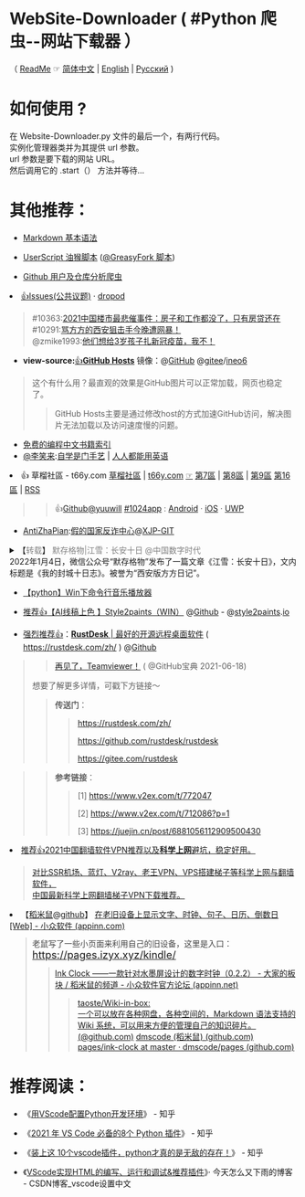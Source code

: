 # WebSite-Downloader ( #Python 爬虫--网站下载器 ）

（ [ReadMe](https://blog.csdn.net/LiebeULQQ/article/details/82749556) ☞ [简体中文](./README.md) | [English](./README-en.md) | [Русский](./README-ru.md) )
 
# 如何使用 ?

在 Website-Downloader.py 文件的最后一个，有两行代码。<br>
实例化管理器类并为其提供 url 参数。<br>
url 参数是要下载的网站 URL。<br>
然后调用它的 .start（） 方法并等待...‎

# 其他推荐：

- [Markdown 基本语法](https://github.com/taoste/Markdown)

- [UserScript 油猴脚本](https://github.com/taoste/UserScript) ([@GreasyFork 脚本](https://greasyfork.org/users/457025))

- [Github 用户及仓库分析爬虫](https://github.com/taoste/Github/)

<li><a href="https://github.com/dropod/issues/">👍Issues</a><a href="https://github.com/dropod/issues/issues">(公共议题)</a> · <a href="https://github.com/dropod">dropod</a><br>
<blockquote>
#10363:<a href="https://github.com/dropod/issues/issues/10363">2021中国楼市最悲催事件：房子和工作都没了，只有房贷还在</a><br>
#10291:<a href="https://github.com/dropod/issues/issues/10291">骂方方的西安狙击手今晚遭网暴！</a><br>
@zmike1993:<a href="https://github.com/zmike1993/Politics/issues/2">他们想给3岁孩子扎新冠疫苗，我不！</a><br>
 </blockquote>
 
- **view-source:**[👍](https://go.choong.net/1024/)[**GitHub Hosts**](https://github.com/ineo6/hosts) 镜像：@[GitHub](https://github.com/taoste/hosts-1) @[gitee](https://gitee.com/taoste/hosts)/[ineo6](https://gitee.com/ineo6/hosts)
> 这个有什么用？最直观的效果是GitHub图片可以正常加载，网页也稳定了。
>> GitHub Hosts主要是通过修改host的方式加速GitHub访问，解决图片无法加载以及访问速度慢的问题。

- [免费的编程中文书籍索引](https://github.com/taoste/free-programming-books-zh_CN)
- [@李笑来](https://github.com/xiaolai):[自学是门手艺](https://github.com/taoste/the-craft-of-selfteaching) | [人人都能用英语](https://github.com/xiaolai/everyone-can-use-english)

<li> 👍 
 草榴社區 - t66y.com
 <a href="https://t66y.com/notice.php" title="社区声明 | 草榴社區 1024 t66y.com">草榴社區</a>
 | <a href="https://t66y.com/" title="草榴社區 1024 t66y.com">t66y.com</a> 
<a href="https://github.com/taoste/Hello-World/blob/master/eBook/t66y.com/ReadMe.md" title="Github专题：关于 - 草榴社區 1024 t66y.com">☞</a>	
 <a href="https://t66y.com/thread0806.php?fid=7" title="技術討論區 | 草榴社區 1024 t66y.com">第7區</a> | 
<a href="https://t66y.com/thread0806.php?fid=8" title="新時代的我們 | 草榴社區 1024 t66y.com">第8區</a> | 
<a href="https://t66y.com/thread0806.php?fid=9" title="草榴資訊 | 草榴社區 - t66y.com">第9區</a>	
<a href="https://t66y.com/thread0806.php?fid=16" title="達蓋爾的旗幟 | 草榴社區 1024 t66y.com">第16區</a> | 
<a href="https://t66y.com/read.rss/" title="RSS閱讀器 | 草榴社區 1024 t66y.com">RSS</a></li>
<blockquote><blockquote>
 👍<a href="https://github.com/yuuwill/">Github@yuuwill</a> 
<a href="https://t66y.com/read.php?tid=1648542" title="草榴社區APP 小草APP 官方客戶端 iOS & Android & UWP（最近更新） - 草榴資訊 | 草榴社區 - t66y.com">#1024app</a> :
 <a href="https://github.com/yuuwill/1024app-android/releases" title="草榴官方客户端，小草客户端，Android">Android</a> 
 · <a href="https://github.com/yuuwill/1024app-ios/releases" title="草榴官方客户端，小草客户端，iOS">iOS</a>
 · <a href="https://github.com/yuuwill/1024app-uwp/releases" title="草榴官方客户端，小草客户端，UWP">UWP</a>
</blockquote></blockquote>

- [AntiZhaPian](https://github.com/taoste/AntiZhaPian):[假的国家反诈中心](https://github.com/XJP-GIT/AntiZhaPian)@[XJP-GIT](https://github.com/XJP-GIT/)

<details>
    <summary>
	【<a href="https://zfunnily.github.io/thinking/2022/01/jx/" title="" style="color:#808080;text-decoration:none;">转载</a>】
	<a href="http://www.dapenti.com/blog/more.asp?name=xilei&id=162125" title="喷嚏网|铂程斋--江雪：长安十日" style="color:#808080;text-decoration:none;">默存格物|江雪：长安十日</a>
	<a href="https://chinadigitaltimes.net/chinese/675386.html" title="默存格物|江雪：长安十日 - 中国数字时代" style="color:#808080;text-decoration:none;">@中国数字时代</a><br>
	2022年1月4日，微信公众号“默存格物”发布了一篇文章《江雪：长安十日》，文内标题是《我的封城十日志》。被誉为“西安版方方日记”。<br>
	</summary> 
	西安封城以来，中国独立记者江雪撰写的封城见闻“长安十日”迅速流传华文圈，声名大噪。<br>	
	许多人对她学法律出身，却不想被声名狼籍的中国公检法系统污染而改当记者，感到好奇。<br>
         有关中国独立记者江雪的个人经历，据报导说，事实上，长住西安、以调查报导见长的江雪，在中国新闻界已算是知名人物，被同业归类为温和自由派。<br>
	而1989年的中国学生民主运动，对生于甘肃、当时仅15岁的她是颇有启发的事件。	<br>江雪自述，当时就读高一，自己和几位同学商量后，就把掌管的人民币10几元的班费
	寄给“北京天安门静坐学生”。从那一年起，她“从一个少年的内在愁绪，开始去看世界”，这个事件成为自己成长中一个“很重要的背景”。因此，她内心觉得，自己也是“广义上的八九一代”。<br>
	据某社在北京记者报道 : 1992年，江雪考上西北政法学院（现西北政法大学）行政法专业，那时中国公检法的名声不好”，被人们认为非常腐败。这促使江雪决定不进入体制内来污染自己，
	记者就成为她心中最好的选择，她在1998年进入才在西安创刊1年的华商报。<br>
	2002年前后，是江雪自认受到启蒙的一年。当时，中国网路言论相对宽鬆，让她通过自己的笔披露真相，对公权力提出限制，并维护公民权利。<br>
	她通过对“黄碟事件”的调查，帮助被抓被罚的无辜者，让警方登门道歉。也使她在中国新闻圈声誉雀起，获得南方週末颁发的2002年度“传媒公众服务杰出表现奖”，
	以及央视2003年颁发的“全国八大风云记者”头衔。<br>江雪还陆续报导了“陝西第一贪周长青”、枪下留人、北大毕业生街头卖肉等中国新闻史上的知名调查报导。<br>
	2013年，撰写评论的江雪被告知“不能再谈民主法治”议题，于是转往财新传媒担任调查记者。<br>由于环境未见改善，2015年江雪决定成为独立媒体人，经营自媒体“雪访”。<br>
	不少中国内外民众担心江雪发表“长安十日”后的安危。<br>江雪则透过微信报平安说自己至今“不见打电话，也不见删文章”，一直在家都好，对外界的鼓励和支持非常感动，并强调不是自己文章好，实在是人们“太渴望真实、渴求真相了”。
</details>


- [【python】Win下命令行音乐播放器](https://github.com/taoste/music)

- [推荐👍](https://www.52pojie.cn/forum.php?mod=viewthread&tid=1491404&ctid=1668)[【AI线稿上色 】Style2paints（WIN）](https://style2paints.github.io/README_zh)  @[Github](https://github.com/style2paints) - @[style2paints](https://github.com/taoste/style2paints).[io](https://github.com/taoste/style2paints.github.io)

- [强烈推荐👍](https://github.com/taoste/rustdesk)：[**RustDesk** | 最好的开源远程桌面软件](https://rustdesk.com/zh/) ( https://rustdesk.com/zh/ ) @[Github](https://github.com/rustdesk/rustdesk) 
>> [再见了，Teamviewer！](https://mp.weixin.qq.com/s/JI77KM5RSwZ3KgyIEUqrUQ) ( @GitHub宝典 2021-06-18)
>>
> 想要了解更多详情，可戳下方链接～
>>
>> **传送门**：
>>> 
>>> https://rustdesk.com/zh/
>>> 
>>> https://github.com/rustdesk/rustdesk
>>> 
>>> https://gitee.com/rustdesk

>> **参考链接**：
>>> 
>>> [1] https://www.v2ex.com/t/772047
>>> 
>>> [2] https://www.v2ex.com/t/712086?p=1
>>> 
>>> [3] https://juejin.cn/post/6881056112909500430

<li><a href="https://taoste.github.io/vpn">推荐👍</a><a href="https://github.com/vpncn/vpncn.github.io">2021中国翻墙软件VPN推荐以及<strong>科学上网</strong>避坑，稳定好用。</a></li>
<blockquote>
 <a href="https://github.com/taoste/vpn">对比SSR机场、蓝灯、V2ray、老王VPN、VPS搭建梯子等科学上网与翻墙软件，<br>中国最新科学上网翻墙梯子VPN下载推荐。</a>
</blockquote>

<li>【<a href="https://www.appinn.com/author/yushufang/">稻米鼠</a>@<a href="https://github.com/dmscode">github</a>】&nbsp;<a href="https://www.appinn.com/simple-pages-dms/">在老旧设备上显示文字、时钟、句子、日历、倒数日[Web] - 小众软件 (appinn.com)</a></li>
<blockquote formatblock="1" style="margin: 0.8em 0px 0.8em 2em; padding: 0px 0px 0px 0.7em; border-left: 2px solid rgb(221, 221, 221);"><span style=" color: rgb(68, 68, 68); ; ; ; ; ; ; ; ; ; ">老鼠写了一些小页面来利用自己的旧设备，这里是入口：&nbsp;</span>
<a href="https://pages.izyx.xyz/kindle/?utm_source=appinn.com" target="_blank" rel="noopener" style=" box-sizing: border-box; margin: 0px; padding: 0px; border: 0px; font-variant-numeric: inherit; font-variant-east-asian: inherit; font-stretch: inherit; font-size: 18px; line-height: inherit; ; ; ; ; ; ; ; ; ; ; ; ; ">https://pages.izyx.xyz/kindle/</a>
<blockquote formatblock="1" style="margin: 0.8em 0px 0.8em 2em; padding: 0px 0px 0px 0.7em; border-left: 2px solid rgb(221, 221, 221);"><a href="https://meta.appinn.net/t/topic/21776">Ink Clock ——一款针对水墨屏设计的数字时钟（0.2.2） - 大家的板块 / 稻米鼠的频道 - 小众软件官方论坛 (appinn.net)</a>
<blockquote>
<a href="https://github.com/taoste/Wiki-in-box">taoste/Wiki-in-box:<br> </a>
<a href="https://github.com/taoste/Wiki-in-box">一个可以放在各种网盘，各种空间的，Markdown 语法支持的 Wiki 系统，可以用来方便的管理自己的知识碎片。<br> </a>
<a href="https://github.com/dmscode/Wiki-in-box">(@github.com)</a>&nbsp;<a href="https://github.com/dmscode">dmscode (稻米鼠) (github.com)</a>
<br>
<a href="https://github.com/dmscode/pages/tree/master/ink-clock">pages/ink-clock at master · dmscode/pages (github.com)</a></blockquote>
</blockquote></blockquote>

# 推荐阅读：

- 《[用VScode配置Python开发环境](https://zhuanlan.zhihu.com/p/31417084)》 - 知乎

- 《[2021 年 VS Code 必备的8个 Python 插件](https://zhuanlan.zhihu.com/p/395594939)》 - 知乎

- 《[装上这 10个vscode插件，python才真的是无敌的存在！](https://zhuanlan.zhihu.com/p/361654489)》 - 知乎

- 《[VScode实现HTML的编写、运行和调试&推荐插件](https://blog.csdn.net/weixin_44122062/article/details/105121204)》· 今天怎么又下雨的博客 - CSDN博客_vscode设置中文





